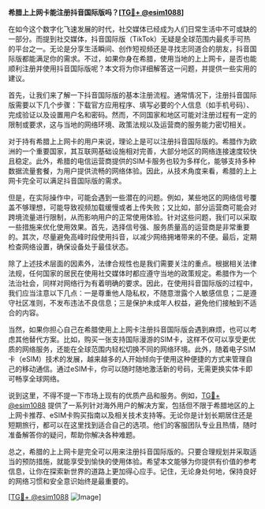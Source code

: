**希腊上上网卡能注册抖音国际版吗？[[TG💪+ @esim1088](https://t.me/s/esim1088)]**

在如今这个数字化飞速发展的时代，社交媒体已经成为人们日常生活中不可或缺的一部分。而提到社交媒体，抖音国际版（TikTok）无疑是全球范围内最炙手可热的平台之一。无论是分享生活瞬间、创作短视频还是寻找志同道合的朋友，抖音国际版都能满足你的需求。不过，如果你身在希腊，使用当地的上上网卡，是否也能顺利注册并使用抖音国际版呢？本文将为你详细解答这一问题，并提供一些实用的建议。

首先，让我们来了解一下抖音国际版的基本注册流程。通常情况下，注册抖音国际版需要以下几个步骤：下载官方应用程序、填写必要的个人信息（如手机号码）、完成验证以及设置用户名和密码。然而，不同国家和地区可能对注册过程有一定的限制或要求，这与当地的网络环境、政策法规以及运营商的服务能力密切相关。

对于持有希腊上上网卡的用户来说，理论上是可以注册抖音国际版的。希腊作为欧洲的一个重要国家，其互联网基础设施相对完善，大部分地区的网络连接速度较快且稳定。此外，希腊的电信运营商提供的SIM卡服务也较为多样化，能够支持多种数据流量套餐，为用户提供流畅的网络体验。因此，从技术角度来看，希腊的上上网卡完全可以满足抖音国际版的需求。

但是，在实际操作中，可能会遇到一些潜在的问题。例如，某些地区的网络信号覆盖不够理想，可能导致视频加载缓慢或者上传失败；又比如，部分运营商可能会对跨境流量进行限制，从而影响用户的正常使用体验。针对这些问题，我们可以采取一些措施来优化使用效果。首先，选择信号强、服务质量高的运营商是非常重要的。其次，尽量避免高峰时段使用抖音，以减少网络拥堵带来的不便。最后，定期检查网络设置，确保设备处于最佳状态。

除了上述技术层面的因素外，法律合规性也是我们需要关注的重点。根据相关法律法规，任何国家的居民在使用社交媒体时都应遵守当地的政策规定。希腊作为一个法治社会，同样对网络行为有着明确的要求。因此，在使用抖音国际版的过程中，我们应当注意以下几点：一是尊重他人隐私权，不随意泄露个人敏感信息；二是遵守社区准则，不发布违法不良信息；三是保护未成年人权益，避免他们接触到不适合的内容。

当然，如果你担心自己在希腊使用上上网卡注册抖音国际版会遇到麻烦，也可以考虑其他替代方案。比如，购买一张支持国际漫游的SIM卡，这样不仅可以享受更优质的网络服务，还能在全球范围内轻松切换不同的网络环境。此外，随着电子SIM卡（eSIM）技术的发展，越来越多的人开始倾向于使用这种便捷的方式来管理自己的移动通信。通过eSIM卡，你可以随时随地激活新的号码，无需更换实体卡即可畅享全球网络。

说到这里，不得不提一下市场上现有的优质产品和服务。例如，[TG💪+ @esim1088](https://t.me/s/esim1088) 提供了一系列针对海外用户的解决方案，包括但不限于希腊地区的上上网卡推荐、eSIM卡购买指南以及相关技术支持等。无论你是计划长期居住还是短期旅行，都可以在这里找到适合自己的选项。他们的客服团队专业且热情，随时准备解答你的疑问，帮助你解决各种难题。

总之，希腊的上上网卡是完全可以用来注册抖音国际版的。只要合理规划并采取适当的预防措施，就能享受到愉快的使用体验。希望本文能够为你提供有价值的参考信息，让你在探索新世界的道路上更加得心应手。记住，无论身处何地，保持良好的网络习惯和安全意识始终是最重要的。

[[TG💪+ @esim1088](https://t.me/s/esim1088) ![Image](https://i.postimg.cc/4NQfJmqS/Snipaste-2025-05-13-00-14-12.png)]